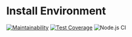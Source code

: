 # Install Environment   

[![Maintainability](https://api.codeclimate.com/v1/badges/c7134bceec191ec7b172/maintainability)](https://codeclimate.com/github/DrannikovVladimir/installEnv/maintainability)
[![Test Coverage](https://api.codeclimate.com/v1/badges/c7134bceec191ec7b172/test_coverage)](https://codeclimate.com/github/DrannikovVladimir/installEnv/test_coverage)
![Node.js CI](https://github.com/DrannikovVladimir/installEnv/workflows/Node.js%20CI/badge.svg)
